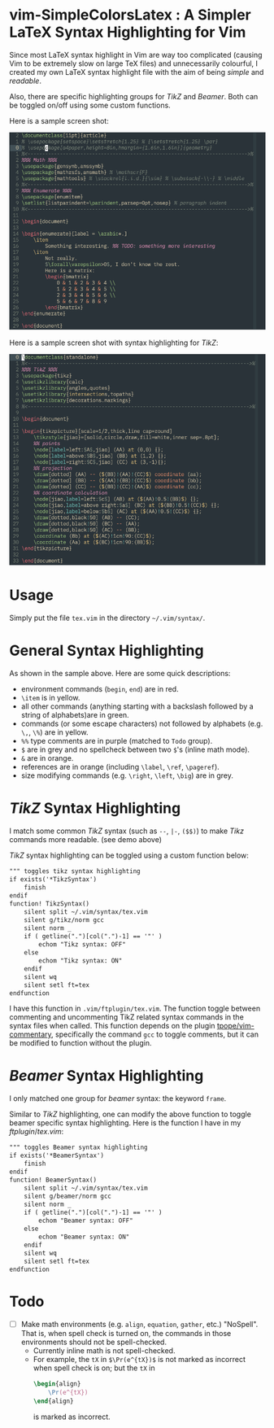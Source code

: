 # vim-SimpleColorsLatex : A Simpler LaTeX Syntax Highlighting for Vim

Since most LaTeX syntax highlight in Vim are way too complicated (causing Vim
to be extremely slow on large TeX files) and unnecessarily colourful, I created
my own LaTeX syntax highlight file with the aim of being *simple* and *readable*.

Also, there are specific highlighting groups for *TikZ* and *Beamer*.
Both can be toggled on/off using some custom functions.

Here is a sample screen shot:

![demo](demo.png)

Here is a sample screen shot with syntax highlighting for *TikZ*:

![demo tikz](tikz_demo.png)

# Usage

Simply put the file `tex.vim` in the directory `~/.vim/syntax/`.

# General Syntax Highlighting

As shown in the sample above.
Here are some quick descriptions:

- environment commands (`begin`, `end`) are in red.
- `\item` is in yellow.
- all other commands (anything starting with a backslash followed by a string
  of alphabets)are in green.
- commands (or some escape characters) not followed by alphabets (e.g. `\,`,
  `\%`) are in yellow.
- `%%` type comments are in purple (matched to `Todo` group).
- `$` are in grey and no spellcheck between two `$`'s (inline math mode).
- `&` are in orange.
- references are in orange (including `\label`, `\ref`, `\pageref`).
- size modifying commands (e.g. `\right`, `\left`, `\big`) are in grey.

# *TikZ* Syntax Highlighting

I match some common *TikZ* syntax (such as `--`, `|-`, `($$)`) to make *Tikz*
commands more readable. (see demo above)

*TikZ* syntax highlighting can be toggled using a custom function below:

```vim
""" toggles tikz syntax highlighting
if exists('*TikzSyntax')
	finish
endif
function! TikzSyntax()
	silent split ~/.vim/syntax/tex.vim
	silent g/tikz/norm gcc
	silent norm _
	if ( getline(".")[col(".")-1] == '"' )
		echom "Tikz syntax: OFF"
	else
		echom "Tikz syntax: ON"
	endif
	silent wq
	silent setl ft=tex
endfunction
```

I have this function in `.vim/ftplugin/tex.vim`.
The function toggle between commenting and uncommenting 
TikZ related syntax commands in the syntax files when called.
This function depends on the plugin [tpope/vim-commentary](https://github.com/tpope/vim-commentary),
specifically the command `gcc` to toggle comments,
but it can be modified to function without the plugin.

# *Beamer* Syntax Highlighting

I only matched one group for *beamer* syntax: the keyword `frame`.

Similar to *TikZ* highlighting, one can modify the above function to toggle
beamer specific syntax highlighting.
Here is the function I have in my $ftplugin/tex.vim$:

```vim
""" toggles Beamer syntax highlighting
if exists('*BeamerSyntax')
	finish
endif
function! BeamerSyntax()
	silent split ~/.vim/syntax/tex.vim
	silent g/beamer/norm gcc
	silent norm _
	if ( getline(".")[col(".")-1] == '"' )
		echom "Beamer syntax: OFF"
	else
		echom "Beamer syntax: ON"
	endif
	silent wq
	silent setl ft=tex
endfunction
```

# Todo

- [ ] Make math environments (e.g. `align`, `equation`, `gather`, etc.)
  "NoSpell". That is, when spell check is turned on, the commands in
  those environments should not be spell-checked.
	- Currently inline math is not spell-checked.
	- For example, the `tX` in `$\Pr(e^{tX})$` is not marked as incorrect when
	  spell check is on; but the `tX` in
	  ```latex
	  \begin{align}
	      \Pr(e^{tX})
	  \end{align}
	  ```
	  is marked as incorrect.
